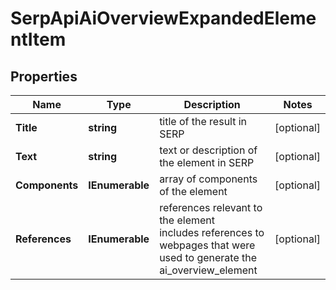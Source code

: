 # SerpApiAiOverviewExpandedElementItem


## Properties

| Name | Type | Description | Notes |
|------------ | ------------- | ------------- | -------------|
**Title** | **string** | title of the result in SERP |[optional]|
**Text** | **string** | text or description of the element in SERP |[optional]|
**Components** | **IEnumerable<AiOverviewExpandedComponent>** | array of components of the element |[optional]|
**References** | **IEnumerable<AiAiOverviewReferenceInfo>** | references relevant to the element<br>includes references to webpages that were used to generate the ai_overview_element |[optional]|